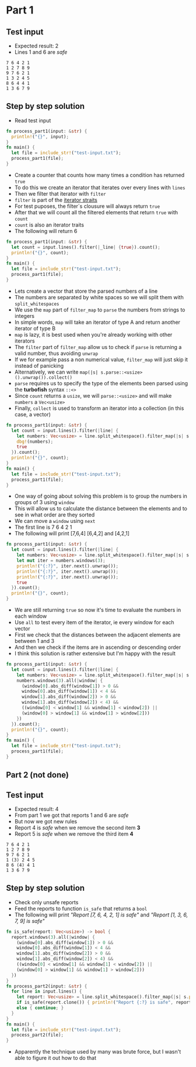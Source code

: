 # Part 1

## Test input
- Expected result: 2
- Lines 1 and 6 are *safe*
```
7 6 4 2 1
1 2 7 8 9
9 7 6 2 1
1 3 2 4 5
8 6 4 4 1
1 3 6 7 9
```

## Step by step solution
- Read test input
```rust
fn process_part1(input: &str) {
  println!("{}", input);
}
fn main() {
  let file = include_str!("test-input.txt");
  process_part1(file);
}
```
- Create a counter that counts how many times a condition has returned `true`
- To do this we create an iterator that iterates over every lines with `lines`
- Then we filter that iterator with `filter`
- `filter` is part of the [iterator straits](https://doc.rust-lang.org/std/iter/trait.Iterator.html)
- For test puposes, the filter´s clousure will always return `true`
- After that we will count all the filtered elements that return `true` with `count`
- `count` is also an iterator traits
- The following will return 6
```rust
fn process_part1(input: &str) {
  let count = input.lines().filter(|_line| {true}).count();
  println!("{}", count);
}
fn main() {
  let file = include_str!("test-input.txt");
  process_part1(file);
}
```
- Lets create a vector that store the parsed numbers of a line
- The numbers are separated by white spaces so we will split them with `split_whitespaces`
- We use the `map` part of `filter_map` to `parse` the numbers from strings to integers
- In simple words, `map` will take an iterator of type A and return another iterator of type B
- `map` is lazy, it is best used when you're already working with other iterators
- The `filter` part of `filter_map` allow us to check if `parse` is returning a valid number, thus avoiding `unwrap`
- If we for example pass a non numerical value, `filter_map` will just skip it instead of panicking
- Alternatively, we can write `map(|s| s.parse::<usize>().unwrap()).collect()`
- `parse` requires us to specify the type of the elements been parsed using the **turbofish** syntax `::<>`
- Since `count` returns a `usize`, we will `parse::<usize>` and will make `numbers` a `Vec<usize>`
- Finally, `collect` is used to transform an iterator into a collection (in this case, a vector)
```rust
fn process_part1(input: &str) {
  let count = input.lines().filter(|line| {
    let numbers: Vec<usize> = line.split_whitespace().filter_map(|s| s.parse::<usize>().ok()).collect();
    dbg!(numbers);
    true
  }).count();
  println!("{}", count);
}
fn main() {
  let file = include_str!("test-input.txt");
  process_part1(file);
}
```
- One way of going about solving this problem is to group the numbers in groups of 3 using `window`
- This will allow us to calculate the distance between the elements and to see in what order are they sorted
-  We can move a `window` using `next`
- The first line is 7 6 4 2 1
- The following will print [7,6,4] [6,4,2] and [4,2,1]
```rust
fn process_part1(input: &str) {
  let count = input.lines().filter(|line| {
    let numbers: Vec<usize> = line.split_whitespace().filter_map(|s| s.parse::<usize>().ok()).collect();
    let mut iter = numbers.windows(3);
    println!("{:?}", iter.next().unwrap());
    println!("{:?}", iter.next().unwrap());
    println!("{:?}", iter.next().unwrap());
    true
  }).count();
  println!("{}", count);
}
```
- We are still returning `true` so now it's time to evaluate the numbers in each window
- Use `all` to test every item of the iterator, ie every window for each vector
- First we check that the distances between the adjacent elements are between 1 and 3
- And then we check if the items are in ascending or descending order
- I think this solution is rather extensive but I'm happy with the result
```rust
fn process_part1(input: &str) {
  let count = input.lines().filter(|line| {
    let numbers: Vec<usize> = line.split_whitespace().filter_map(|s| s.parse::<usize>().ok()).collect();
    numbers.windows(3).all(|window| {
      (window[0].abs_diff(window[1]) > 0 &&
      window[0].abs_diff(window[1]) < 4 &&
      window[1].abs_diff(window[2]) > 0 &&
      window[1].abs_diff(window[2]) < 4) &&
      ((window[0] < window[1] && window[1] < window[2]) ||
      (window[0] > window[1] && window[1] > window[2]))
    })
  }).count();
  println!("{}", count);
}
fn main() {
  let file = include_str!("test-input.txt");
  process_part1(file);
}
```

## Part 2 (not done)

## Test input
- Expected result: 4
- From part 1 we got that reports 1 and 6 are *safe*
- But now we got new rules
- Report 4 is *safe* when we remove the second item **3**
- Report 5 is *safe* when we remove the third item **4**
```
7 6 4 2 1
1 2 7 8 9
9 7 6 2 1
1 (3) 2 4 5
8 6 (4) 4 1
1 3 6 7 9
```

## Step by step solution
- Check only unsafe reports
- Feed the reports to function `is_safe` that returns a `bool`
- The following will print *"Report [7, 6, 4, 2, 1] is safe"* and *"Report [1, 3, 6, 7, 9] is safe"*
```rust
fn is_safe(report: Vec<usize>) -> bool {
  report.windows(3).all(|window| {
    (window[0].abs_diff(window[1]) > 0 &&
    window[0].abs_diff(window[1]) < 4 &&
    window[1].abs_diff(window[2]) > 0 &&
    window[1].abs_diff(window[2]) < 4) &&
    ((window[0] < window[1] && window[1] < window[2]) ||
    (window[0] > window[1] && window[1] > window[2]))
  })
}
fn process_part2(input: &str) {
  for line in input.lines() {
    let report: Vec<usize> = line.split_whitespace().filter_map(|s| s.parse::<usize>().ok()).collect();
    if is_safe(report.clone()) { println!("Report {:?} is safe", report); }
    else { continue; }
  }
}
fn main() {
  let file = include_str!("test-input.txt");
  process_part2(file);
}
```
- Apparently the technique used by many was brute force, but I wasn't able to figure it out how to do that
